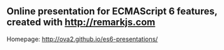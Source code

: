 ## Online presentation for ECMAScript 6 features, created with http://remarkjs.com
Homepage: http://ova2.github.io/es6-presentations/
